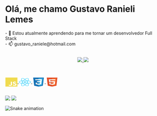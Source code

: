 <h1>Olá, me chamo Gustavo Ranieli Lemes</h1>
<div>- 🌱 Estou atualmente aprendendo para me tornar um desenvolvedor Full Stack</div>
- 📫 gustavo_raniele@hotmail.com

##

<div align="center">
  <a href="https://github.com/GustavoRanieli">
  <img height="180em" src="https://github-readme-stats.vercel.app/api?username=GustavoRanieli&show_icons=true&theme=github_dark&include_all_commits=true&count_private=true"/>
  <img height="180em" src="https://github-readme-stats.vercel.app/api/top-langs/?username=GustavoRanieli&layout=compact&langs_count=7&theme=github_dark"/>
</div>
  
  ##
  
<div style="display: inline_block"><br>
  <img align="center" alt="Gusta-Js" height="30" width="40" src="https://raw.githubusercontent.com/devicons/devicon/master/icons/javascript/javascript-plain.svg">
  <img align="center" alt="Gusta-React" height="30" width="40" src="https://raw.githubusercontent.com/devicons/devicon/master/icons/react/react-original.svg">
  <img align="center" alt="Gusta-CSS" height="30" width="40" src="https://raw.githubusercontent.com/devicons/devicon/master/icons/css3/css3-original.svg">
  <img align="center" alt="Gusta-HTML" height="30" width="40" src="https://raw.githubusercontent.com/devicons/devicon/master/icons/html5/html5-original.svg">
</div>
  
## 
  
<div style>
  <a href="https://www.instagram.com/gusta.ranieli/"><img src="https://img.shields.io/badge/-Instagram-%23E4405F?style=for-the-badge&logo=instagram&logoColor=white"                target="_blank"></a>
  <a href="https://www.linkedin.com/in/gustavo-ranieli-lemes-053793200/"><img src="https://img.shields.io/badge/-LinkedIn-%230077B5?style=for-the-badge&logo=linkedin&logoColor=white" target="_blank"></a>

  ![Snake animation](https://github.com/GustavoRanieli/GustavoRanieli/blob/output/github-contribution-grid-snake.svg)
</div>
  
<!---
GustavoRanieli/GustavoRanieli is a ✨ special ✨ repository because its `README.md` (this file) appears on your GitHub profile.
You can click the Preview link to take a look at your changes.
--->
